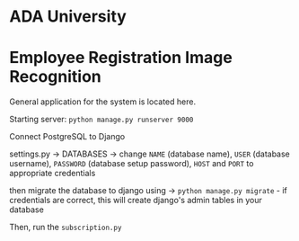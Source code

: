 # ADA University
# Employee Registration Image Recognition

General application for the system is located here.


Starting server:
```python manage.py runserver 9000```

Connect PostgreSQL to Django

settings.py -> DATABASES -> change ```NAME``` (database name), ```USER``` (database username), ```PASSWORD``` (database setup password), ```HOST``` and ```PORT``` to appropriate credentials

then migrate the database to django using -> ```python manage.py migrate``` - if credentials are correct, this will create django's admin tables in your database

Then, run the ```subscription.py``` 
